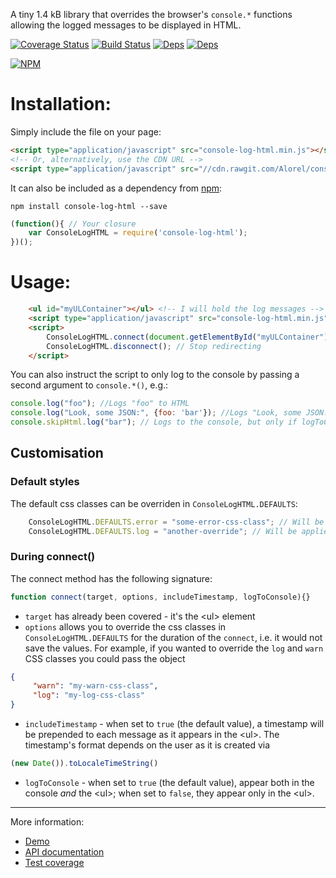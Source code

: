 A tiny 1.4 kB library that overrides the browser's `console.*` functions allowing the logged messages to be displayed in HTML.

[![Coverage Status](https://coveralls.io/repos/github/Alorel/console-log-html/badge.svg?branch=master)](https://coveralls.io/github/Alorel/console-log-html?branch=master)
[![Build Status](https://travis-ci.org/Alorel/console-log-html.svg?branch=master)](https://travis-ci.org/Alorel/console-log-html)
[![Deps](https://david-dm.org/alorel/console-log-html.svg)](https://david-dm.org/alorel/console-log-html#info=dependencies&view=list)
[![Deps](https://david-dm.org/alorel/console-log-html/dev-status.svg)](https://david-dm.org/alorel/console-log-html#info=devDependencies&view=list)


[![NPM](https://nodei.co/npm/console-log-html.png?downloads=true&downloadRank=true&stars=true)](https://www.npmjs.com/package/console-log-html)

# Installation:

Simply include the file on your page:
```html
<script type="application/javascript" src="console-log-html.min.js"></script>
<!-- Or, alternatively, use the CDN URL -->
<script type="application/javascript" src="//cdn.rawgit.com/Alorel/console-log-html/master/console-log-html.min.js"></script>
```

It can also be included as a dependency from [npm](https://www.npmjs.com/package/console-log-html):
```
npm install console-log-html --save
```
```javascript
(function(){ // Your closure
    var ConsoleLogHTML = require('console-log-html');
})();
```

# Usage:

```html
    <ul id="myULContainer"></ul> <!-- I will hold the log messages -->
    <script type="application/javascript" src="console-log-html.min.js"></script>
    <script>
        ConsoleLogHTML.connect(document.getElementById("myULContainer")); // Redirect log messages
        ConsoleLogHTML.disconnect(); // Stop redirecting
    </script>
```

You can also instruct the script to only log to the console by passing a second argument to `console.*()`, e.g.:

```javascript
console.log("foo"); //Logs "foo" to HTML
console.log("Look, some JSON:", {foo: 'bar'}); //Logs "Look, some JSON: Object {"foo":"bar"}" to HTML
console.skipHtml.log("bar"); // Logs to the console, but only if logToConsole is set to true !!!!!!!!!!!!!!TO BE REVIEWED !!!!!!!!!!!!!!
```

## Customisation

### Default styles
The default css classes can be overriden in `ConsoleLogHTML.DEFAULTS`:

```javascript
    ConsoleLogHTML.DEFAULTS.error = "some-error-css-class"; // Will be applied to console.error()
    ConsoleLogHTML.DEFAULTS.log = "another-override"; // Will be applied to console.log()
```

### During connect()

The connect method has the following signature:
```javascript
function connect(target, options, includeTimestamp, logToConsole){}
```

   - `target` has already been covered - it's the &lt;ul&gt; element
   - `options` allows you to override the css classes in `ConsoleLogHTML.DEFAULTS` for the duration of the `connect`, i.e. it
   would not save the values. For example, if you wanted to override the `log` and `warn` CSS classes you could pass the object

   ```json
   {
        "warn": "my-warn-css-class",
        "log": "my-log-css-class"
   }
   ```
   - `includeTimestamp` - when set to `true` (the default value), a timestamp will be prepended to each message as it
   appears in the &lt;ul&gt;. The timestamp's format depends on the user as it is created via

   ```javascript
   (new Date()).toLocaleTimeString()
   ```
   - `logToConsole` - when set to `true` (the default value), appear both in the console *and* the &lt;ul&gt;; when set
   to `false`, they appear only in the &lt;ul&gt;.

----------

More information:

   - [Demo](https://alorel.github.io/console-log-html)
   - [API documentation](https://alorel.github.io/console-log-html/jsdoc)
   - [Test coverage](https://coveralls.io/github/Alorel/console-log-html?branch=master)